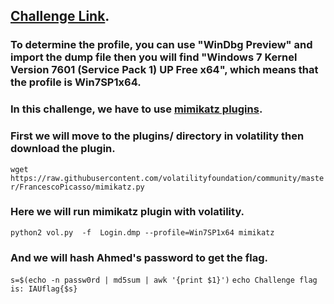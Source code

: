 ## [Challenge Link](https://www.mediafire.com/folder/7ytf5m0njqlz5/#blhc3e69mtfhk).

### To determine the profile, you can use "WinDbg Preview" and import the dump file then you will find "Windows 7 Kernel Version 7601 (Service Pack 1) UP Free x64", which means that the profile is Win7SP1x64.

### In this challenge, we have to use [mimikatz plugins](https://github.com/volatilityfoundation/community/blob/master/FrancescoPicasso/mimikatz.py).

### First we will move to the plugins/ directory in volatility then download the plugin.
`wget https://raw.githubusercontent.com/volatilityfoundation/community/master/FrancescoPicasso/mimikatz.py`

### Here we will run mimikatz plugin with volatility.
`python2 vol.py  -f  Login.dmp --profile=Win7SP1x64 mimikatz`

### And we will hash Ahmed's password to get the flag.
```s=$(echo -n passw0rd | md5sum | awk '{print $1}')```
```echo Challenge flag is: IAUflag{$s}```

